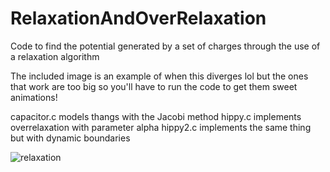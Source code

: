 # RelaxationAndOverRelaxation
Code to find the potential generated by a set of charges through the use of a relaxation algorithm

The included image is an example of when this diverges lol but the ones that work are too big so you'll have to run the code to get them sweet animations!

capacitor.c models thangs with the Jacobi method
hippy.c implements overrelaxation with parameter alpha
hippy2.c implements the same thing but with dynamic boundaries

![relaxation](https://github.com/o-b-o/RelaxationAndOverRelaxation/blob/main/capRelax.gif)

